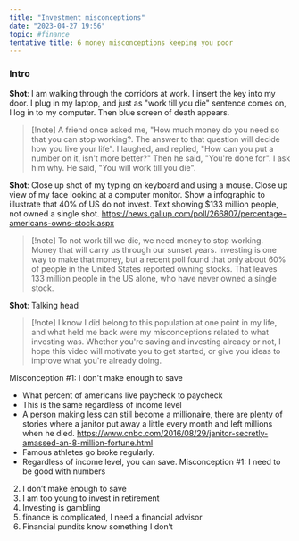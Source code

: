 ```yaml
---
title: "Investment misconceptions"
date: "2023-04-27 19:56"
topic: #finance
tentative title: 6 money misconceptions keeping you poor
---
```


### Intro

**Shot**: I am walking through the corridors at work. I insert the key into my door. I plug in my laptop, and just as "work till you die" sentence comes on, I log in to my computer. Then blue screen of death appears.

> [!note] A friend once asked me, "How much money do you need so that you can stop working?. The answer to that question will decide how you live your life". I laughed, and replied, "How can you put a number on it, isn't more better?" Then he said, "You're done for". I ask him why. He said, "You will work till you die".

**Shot**: Close up shot of my typing on keyboard and using a mouse. Close up view of my face looking at a computer monitor. Show a infographic to illustrate that 40% of US do not invest. Text showing $133 million people, not owned a single shot.
https://news.gallup.com/poll/266807/percentage-americans-owns-stock.aspx
> [!note] To not work till we die, we need money to stop working. Money that will carry us through our sunset years. Investing is one way to make that money, but a recent poll found that only about 60% of people in the United States reported owning stocks. That leaves 133 million people in the US alone, who have never owned a single stock. 

**Shot**: Talking head
> [!note] I know I did belong to this population at one point in my life, and what held me back were my misconceptions related to what investing was. Whether you're saving and investing already or not, I hope this video will motivate you to get started, or give you ideas to improve what you're already doing.

Misconception #1: I don't make enough to save
- What percent of americans live paycheck to paycheck
- This is the same regardless of income level
- A person making less can still become a millionaire, there are plenty of stories where a janitor put away a little every month and left millions when he died. https://www.cnbc.com/2016/08/29/janitor-secretly-amassed-an-8-million-fortune.html
- Famous athletes go broke regularly.
- Regardless of income level, you can save.
Misconception #1: I need to be good with numbers

2.	I don’t make enough to save
3.	I am too young to invest in retirement
4.	Investing is gambling
5.	finance is complicated, I need a financial advisor
6.	Financial pundits know something I don’t